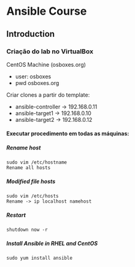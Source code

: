 # Ansible Course

## Introduction

### Criação do lab no VirtualBox

CentOS Machine (osboxes.org)
- user: osboxes
- pwd osboxes.org

Criar clones a partir do template:
- ansible-controller -> 192.168.0.11
- ansible-target1 -> 192.168.0.10
- ansible-target2 -> 192.168.0.12

#### Executar procedimento em todas as máquinas:

##### Rename host
```
sudo vim /etc/hostname
Rename all hosts
```

##### Modified file hosts
```
sudo vim /etc/hosts
Rename -> ip localhost namehost
```

##### Restart
```
shutdown now -r
```

##### Install Ansible in RHEL and CentOS
```
sudo yum install ansible
```




